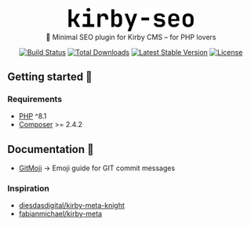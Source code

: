 <div align="center">

<p>
    <img src="./logo.svg" width="256px" alt="Logo of Kirby SEO"></br>
    <span>🔎 Minimal SEO plugin for Kirby CMS – for PHP lovers<span>
</p>

<p align="center">
    <a href="https://github.com/benjaminhaeberli/kirby-seo/actions"><img src="https://github.com/benjaminhaeberli/kirby-seo/workflows/tests/badge.svg" alt="Build Status"></a>
    <a href="https://packagist.org/packages/benjaminhaeberli/kirby-seo"><img src="https://img.shields.io/packagist/dt/benjaminhaeberli/kirby-seo" alt="Total Downloads"></a>
    <a href="https://packagist.org/packages/benjaminhaeberli/kirby-seo"><img src="https://img.shields.io/github/v/release/benjaminhaeberli/kirby-seo" alt="Latest Stable Version"></a>
    <a href="https://packagist.org/packages/benjaminhaeberli/kirby-seo"><img src="https://img.shields.io/github/license/benjaminhaeberli/kirby-seo" alt="License"></a>
</p>

</div>

## Getting started 🔎

### Requirements

- [PHP](https://secure.php.net/manual/en/install.php) ^8.1
- [Composer](https://getcomposer.org/download/) >= 2.4.2

## Documentation 📒

- [GitMoji](https://gitmoji.dev/) → Emoji guide for GIT commit messages

### Inspiration

- [diesdasdigital/kirby-meta-knight](https://github.com/diesdasdigital/kirby-meta-knight)
- [fabianmichael/kirby-meta](https://github.com/fabianmichael/kirby-meta)
